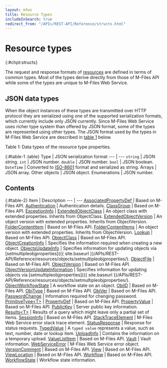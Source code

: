 ```yaml
---
layout: mfws
title: Resource Types
includeInSearch: true
redirect_from: "/APIs/REST-API/Reference/structs.html"
---
```


# Resource types
{:#chpt:structs}

The request and response formats of [resources](../resources/) are defined in terms of common types. Most of the types derive directly from those of M-Files API while some of the types are unique to M-Files Web Service.

## JSON data types

When the object instances of these types are transmitted over HTTP protocol they are serialized using one of the supported serialization formats, which currently include only JSON currently. Since M-Files Web Service uses richer type system than offered by JSON format, some of the types are represented using other types. The JSON format used by the types in M-Files Web Service are described in [table 1](#table-1) below.

<div class="caption">
	<span class="caption-label">Table 1:</span>
	Data types of the resource type properties.
</div>

{:#table-1 .table}
Type | JSON serialization format
--- | ---
`string` | JSON string.
`int` | JSON number.
`double` | JSON number.
`bool` | JSON boolean.
`DateTime` | Converted to [ISO-8601](https://en.wikipedia.org/wiki/ISO_8601) format and serialized as string.
Arrays |  JSON array.
Other objects |  JSON object.
Enumerations |  JSON number.

## Contents

{:#table-2}
Item | Description
--- | ---
[AssociatedPropertyDef](associatedpropertydef/) | Based on M-Files API. 
[Authentication](authentication/) | Authentication details.
[ClassGroup](classgroup/) | Based on M-Files API. 
[ExceptionInfo](exceptioninfo/) | 
[ExtendedObjectClass](extendedobjectclass/) | An object class with extended properties. Inherits from ObjectClass.
[ExtendedObjectVersion](extendedobjectversion/) | An object version with extended properties. Inherits from ObjectVersion.
[FolderContentItem](foldercontentitem/) | Based on M-Files API. 
[FolderContentItems](foldercontentitems/) | An object version with extended properties. Inherits from ObjectVersion.
[Lookup](lookup/) | Based on M-Files API. 
[ObjectClass](objectclass/) | Based on M-Files API. 
[ObjectCreationInfo](objectcreationinfo/) | Specifies the information required when creating a new object.
[ObjectsUpdateInfo](objectsupdateinfo/) | Specifies information for updating objects via [setmultipleobjproperties]({{ site.baseurl }}/APIs/REST-API/Reference/resources/objects/setmultipleobjproperties/).
[ObjectFile](objectfile/) | Based on M-Files API. 
[ObjectVersion](objectversion/) | Based on M-Files API. 
[ObjectVersionUpdateInformation](objectversionupdateinformation/) | Specifies information for updating objects via [setmultipleobjproperties]({{ site.baseurl }}/APIs/REST-API/Reference/resources/objects/setmultipleobjproperties/).
[ObjectWorkflowState](objectworkflowstate/) | A workflow state on an object.
[ObjID](objid/) | Based on M-Files API. 
[ObjType](objtype/) | Based on M-Files API. 
[ObjVer](objver/) | Based on M-Files API. 
[PasswordChange](passwordchange/) | Information required for changing password.
[PrimitiveType&lt;T&gt;](primitivetypet/) | 
[PropertyDef](propertydef/) | Based on M-Files API. 
[PropertyValue](propertyvalue/) | Based on M-Files API. 
[PublicKey](publickey/) | Server public key information.
[Results&lt;T&gt;](resultst) | Results of a query which might leave only a partial set of items.
[SessionInfo](sessioninfo/) | Based on M-Files API. 
[StackTraceElement](stacktraceelement/) | M-Files Web Service error stack trace element.
[StatusResponse](statusresponse/) | Response for status requests.
[TypedValue](typedvalue/) | A `typed value` represents a value, such as text, number, date or lookup item.
[UploadInfo](uploadinfo/) | Contains the information on a temporary upload.
[ValueListItem](valuelistitem/) | Based on M-Files API. 
[Vault](vault/) | Vault information.
[WebServiceError](webserviceerror/) | M-Files Web Service error object.
[VersionComment](versioncomment/) | Based on M-Files API. 
[View](view/) | Based on M-Files API. 
[ViewLocation](viewlocation/) | Based on M-Files API. 
[Workflow](workflow/) | Based on M-Files API. 
[WorkflowState](workflowstate/) | Workflow state information.
